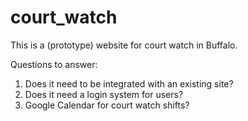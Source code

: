 # court_watch


This is a (prototype) website for court watch in Buffalo.

Questions to answer:

1) Does it need to be integrated with an existing site?
2) Does it need a login system for users?
3) Google Calendar for court watch shifts?



